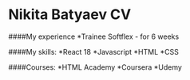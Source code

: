 # Nikita Batyaev CV

####My experience
*Trainee Softflex - for 6 weeks



####My skills:
*React 18
*Javascript
*HTML
*CSS

####Courses:
*HTML Academy
*Coursera
*Udemy

